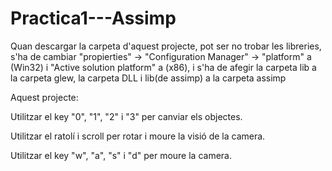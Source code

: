 # Practica1---Assimp
Quan descargar la carpeta d'aquest projecte, pot ser no trobar les libreries, s'ha de cambiar "propierties" -> "Configuration Manager" -> "platform" a (Win32) i "Active solution platform" a (x86), i s'ha de afegir la carpeta lib a la carpeta glew, la carpeta DLL i lib(de assimp) a la carpeta assimp

Aquest projecte:

Utilitzar el key "0", "1", "2" i "3" per canviar els objectes.

Utilitzar el ratolí i scroll per rotar i moure la visió de la camera.

Utilitzar el key "w", "a", "s" i "d" per moure la camera.

